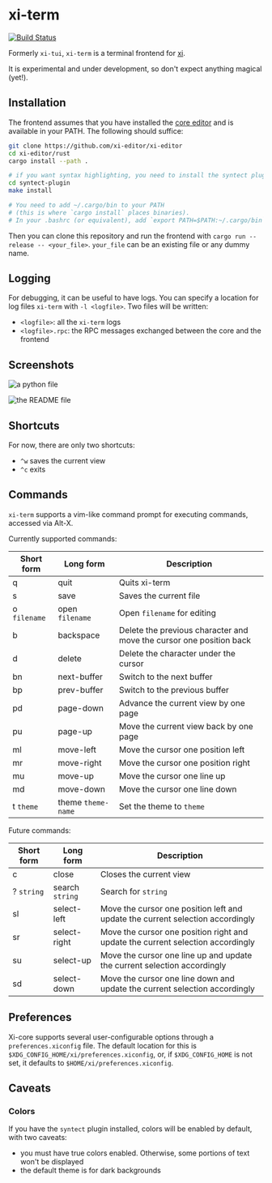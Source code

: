 # xi-term

[![Build Status](https://travis-ci.org/xi-frontend/xi-term.svg?branch=master)](https://travis-ci.org/xi-frontend/xi-term)

Formerly `xi-tui`, `xi-term` is a terminal frontend for [xi](https://github.com/xi-editor/xi-editor/).

It is experimental and under development, so don't expect anything magical (yet!).

## Installation

The frontend assumes that you have installed the
[core editor](https://github.com/xi-editor/xi-editor)
and is available in your PATH. The following should suffice:

```bash
git clone https://github.com/xi-editor/xi-editor
cd xi-editor/rust
cargo install --path .

# if you want syntax highlighting, you need to install the syntect plugin:
cd syntect-plugin
make install

# You need to add ~/.cargo/bin to your PATH
# (this is where `cargo install` places binaries).
# In your .bashrc (or equivalent), add `export PATH=$PATH:~/.cargo/bin`
```

Then you can clone this repository and run the frontend with
`cargo run --release -- <your_file>`.
`your_file` can be an existing file or any dummy name.

## Logging

For debugging, it can be useful to have logs.
You can specify a location for log files `xi-term` with `-l <logfile>`.
Two files will be written:

- `<logfile>`: all the `xi-term` logs
- `<logfile>.rpc`: the RPC messages exchanged between the core and the frontend

## Screenshots

![a python file](.github/python.png)

![the README file](.github/README.png)

## Shortcuts

For now, there are only two shortcuts:

- `^w` saves the current view
- `^c` exits

## Commands
`xi-term` supports a vim-like command prompt for executing commands, accessed
via Alt-X.

Currently supported commands:

| Short form | Long form | Description |
| ---------- | --------- | ----------- |
| q | quit | Quits xi-term |
| s | save | Saves the current file |
| o `filename` | open `filename` | Open `filename` for editing |
| b | backspace | Delete the previous character and move the cursor one position back |
| d | delete | Delete the character under the cursor |
| bn | next-buffer | Switch to the next buffer |
| bp | prev-buffer | Switch to the previous buffer |
| pd | page-down | Advance the current view by one page |
| pu | page-up | Move the current view back by one page |
| ml | move-left | Move the cursor one position left |
| mr | move-right | Move the cursor one position right |
| mu | move-up | Move the cursor one line up |
| md | move-down | Move the cursor one line down |
| t `theme` | theme `theme-name` | Set the theme to `theme`|

Future commands:

| Short form | Long form | Description |
| ---------- | --------- | ----------- |
| c | close | Closes the current view |
| ? `string` | search `string` | Search for `string` |
| sl | select-left | Move the cursor one position left and update the current selection accordingly |
| sr | select-right | Move the cursor one position right and update the current selection accordingly |
| su | select-up | Move the cursor one line up and update the current selection accordingly |
| sd | select-down | Move the cursor one line down and update the current selection accordingly |

## Preferences
Xi-core supports several user-configurable options through a `preferences.xiconfig` file.
The default location for this is `$XDG_CONFIG_HOME/xi/preferences.xiconfig`, or, if
`$XDG_CONFIG_HOME` is not set, it defaults to `$HOME/xi/preferences.xiconfig`.

## Caveats

### Colors

If you have the `syntect` plugin installed, colors will be enabled by default, with two caveats:

- you must have true colors enabled. Otherwise, some portions of text won't be displayed
- the default theme is for dark backgrounds
